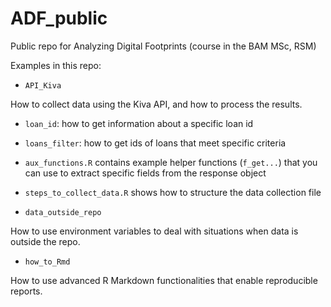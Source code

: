 # ADF_public

Public repo for Analyzing Digital Footprints (course in the BAM MSc, RSM)

Examples in this repo:

- `API_Kiva`

How to collect data using the Kiva API, and how to process the results.

  - `loan_id`: how to get information about a specific loan id
  - `loans_filter`: how to get ids of loans that meet specific criteria
  - `aux_functions.R` contains example helper functions (`f_get...`) that you can use to extract specific fields from the response object
  - `steps_to_collect_data.R` shows how to structure the data collection file

- `data_outside_repo`

How to use environment variables to deal with situations when data is outside the repo.

- `how_to_Rmd`

How to use advanced R Markdown functionalities that enable reproducible reports.



  

